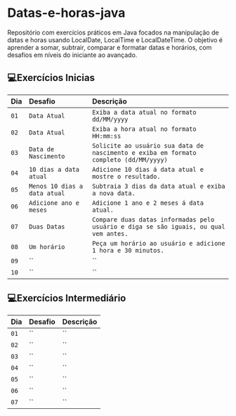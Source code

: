 # Datas-e-horas-java
Repositório com exercícios práticos em Java focados na manipulação de datas e horas usando LocalDate, LocalTime e LocalDateTime. O objetivo é aprender a somar, subtrair, comparar e formatar datas e horários, com desafios em níveis do iniciante ao avançado.



## 💻Exercícios Inicias
| Dia | Desafio | Descrição |
| :---------------- | :--------- | :--------- |
| `01` | `Data Atual` | `Exiba a data atual no formato dd/MM/yyyy` |
| `02` | `Data Atual` | `Exiba a hora atual no formato HH:mm:ss` |
| `03` | `Data de Nascimento` | `Solicite ao usuário sua data de nascimento e exiba em formato completo (dd/MM/yyyy)` |
| `04` | `10 dias a data atual` | `Adicione 10 dias á data atual e mostre o resultado.` |
| `05` | `Menos 10 dias a data atual` | `Subtraia 3 dias da data atual e exiba a nova data.` |
| `06` | `Adicione ano e meses` | `Adicione 1 ano e 2 meses á data atual.` |
| `07` | `Duas Datas` | `Compare duas datas informadas pelo usuário e diga se são iguais, ou qual vem antes.` |
| `08` | `Um horário` | `Peça um horário ao usuário e adicione 1 hora e 30 minutos.` |
| `09` | `` | `` |
| `10` | `` | `` |



## 💻Exercícios Intermediário
| Dia | Desafio | Descrição |
| :---------------- | :--------- | :--------- |
| `01` | `` | `` |
| `02` | `` | `` |
| `03` | `` | `` |
| `04` | `` | `` |
| `05` | `` | `` |
| `06` | `` | `` |
| `07` | `` | `` |



